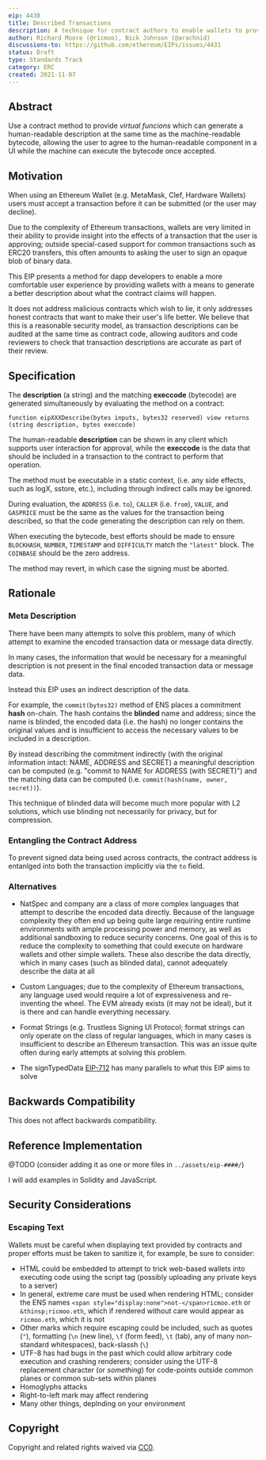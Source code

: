 ```yaml
---
eip: 4430
title: Described Transactions
description: A technique for contract authors to enable wallets to provide a human-readable description of the effect of of a transaction with a given contract.
author: Richard Moore (@ricmoo), Nick Johnson (@arachnid)
discussions-to: https://github.com/ethereum/EIPs/issues/4431
status: Draft
type: Standards Track
category: ERC
created: 2021-11-07
---
```


## Abstract

Use a contract method to provide *virtual funcions* which can generate
a human-readable description at the same time as the machine-readable
bytecode, allowing the user to agree to the human-readable component
in a UI while the machine can execute the bytecode once accepted.


## Motivation

When using an Ethereum Wallet (e.g. MetaMask, Clef, Hardware Wallets)
users must accept a transaction before it can be submitted (or the user
may decline).

Due to the complexity of Ethereum transactions, wallets are very limited
in their ability to provide insight into the effects of a transaction
that the user is approving; outside special-cased support for common
transactions such as ERC20 transfers, this often amounts to asking the
user to sign an opaque blob of binary data.

This EIP presents a method for dapp developers to enable a more comfortable
user experience by providing wallets with a means to generate a better
description about what the contract claims will happen.

It does not address malicious contracts which wish to lie, it only addresses
honest contracts that want to make their user's life better. We believe
that this is a reasonable security model, as transaction descriptions can be
audited at the same time as contract code, allowing auditors and code
reviewers to check that transaction descriptions are accurate as part of
their review.


## Specification

The **description** (a string) and the matching **execcode** (bytecode)
are generated simultaneously by evaluating the method on a contract:

```solidity
function eipXXXDescribe(bytes inputs, bytes32 reserved) view returns (string description, bytes execcode)
```

The human-readable **description** can be shown in any client which supports
user interaction for approval, while the **execcode** is the data that
should be included in a transaction to the contract to perform that operation.

The method must be executable in a static context, (i.e. any side effects,
such as logX, sstore, etc.), including through indirect calls may be ignored.

During evaluation, the `ADDRESS` (i.e. `to`), `CALLER` (i.e. `from`), `VALUE`,
and `GASPRICE` must be the same as the values for the transaction being
described, so that the code generating the description can rely on them.

When executing the bytecode, best efforts should be made to ensure `BLOCKHASH`,
`NUMBER`, `TIMESTAMP` and `DIFFICULTY` match the `"latest"` block. The
`COINBASE` should be the zero address.

The method may revert, in which case the signing must be aborted.


## Rationale

### Meta Description

There have been many attempts to solve this problem, many of which attempt
to examine the encoded transaction data or message data directly.

In many cases, the information that would be necessary for a meaningful
description is not present in the final encoded transaction data or message
data.

Instead this EIP uses an indirect description of the data.

For example, the `commit(bytes32)` method of ENS places a commitment
**hash** on-chain. The hash contains the **blinded** name and address; 
since the name is blinded, the encoded data (i.e. the hash) no longer 
contains the original values and is insufficient to access the necessary 
values to be included in a description.

By instead describing the commitment indirectly (with the original information
intact: NAME, ADDRESS and SECRET) a meaningful description can be computed
(e.g. "commit to NAME for ADDRESS (with SECRET)") and the matching data can
be computed (i.e. `commit(hash(name, owner, secret))`).

This technique of blinded data will become much more popular with L2
solutions, which use blinding not necessarily for privacy, but for 
compression.

### Entangling the Contract Address

To prevent signed data being used across contracts, the contract address
is entanlged into both the transaction implicitly via the `to` field.


### Alternatives

- NatSpec and company are a class of more complex languages that attempt to describe the encoded data directly. Because of the language complexity they often end up being quite large requiring entire runtime environments with ample processing power and memory, as well as additional sandboxing to reduce security concerns. One goal of this is to reduce the complexity to something that could execute on hardware wallets and other simple wallets. These also describe the data directly, which in many cases (such as blinded data), cannot adequately describe the data at all

- Custom Languages; due to the complexity of Ethereum transactions, any language used would require a lot of expressiveness and re-inventing the wheel. The EVM already exists (it may not be ideal), but it is there and can handle everything necessary.

- Format Strings (e.g. Trustless Signing UI Protocol; format strings can only operate on the class of regular languages, which in many cases is insufficient to describe an Ethereum transaction. This was an issue quite often during early attempts at solving this problem.

- The signTypedData [EIP-712](./eip-712.md) has many parallels to what this EIP aims to solve


## Backwards Compatibility

This does not affect backwards compatibility.


## Reference Implementation

@TODO (consider adding it as one or more files in `../assets/eip-####/`)

I will add examples in Solidity and JavaScript.


## Security Considerations

### Escaping Text

Wallets must be careful when displaying text provided by contracts and proper
efforts must be taken to sanitize it, for example, be sure to consider:

- HTML could be embedded to attempt to trick web-based wallets into executing code using the script tag (possibly uploading any private keys to a server)
- In general, extreme care must be used when rendering HTML; consider the ENS names `<span style="display:none">not-</span>ricmoo.eth` or `&thinsp;ricmoo.eth`, which if rendered without care would appear as `ricmoo.eth`, which it is not
- Other marks which require escaping could be included, such as quotes (`"`), formatting (`\n` (new line), `\f` (form feed), `\t` (tab), any of many non-standard whitespaces), back-slassh (`\`)
- UTF-8 has had bugs in the past which could allow arbitrary code execution and crashing renderers; consider using the UTF-8 replacement character (or *something*) for code-points outside common planes or common sub-sets within planes
- Homoglyphs attacks
- Right-to-left mark may affect rendering
- Many other things, deplnding on your environment


## Copyright

Copyright and related rights waived via [CC0](https://creativecommons.org/publicdomain/zero/1.0/).
